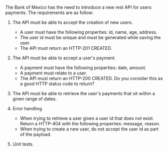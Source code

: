 
The Bank of Mexico has the need to introduce a new
rest API for users payments. The requirements are
as follow:

1. The API must be able to accept the creation of new users.

   - A user must have the following properties: id, name, age, address.
   - The user id must be unique and must be generated while saving the user.
   - The API must return an HTTP-201 CREATED.


2. The API must be able to accept a user's payment.

   - A payment must have the following properties: date, amount.
   - A payment must relate to a user.
   - The API must return an HTTP-200 CREATED. Do you consider this as a good HTTP status code to return?

   
3. The API must be able to retrieve the user's payments that sit within a given range of dates.


4. Error handling

   - When trying to retrieve a user given a user id that does not exist. Return a HTTP-404 with the following properties: message, reason. 
   - When trying to create a new user, do not accept the user id as part of the payload. 


5. Unit tests.

